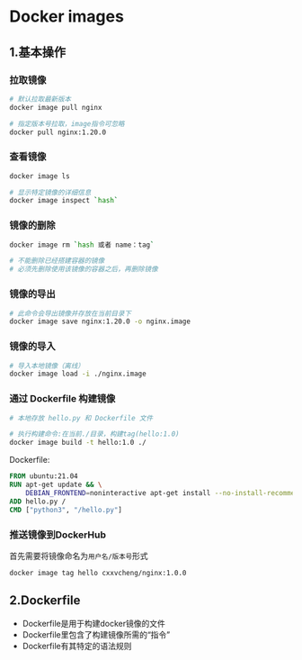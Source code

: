 # Docker images

## 1.基本操作
### 拉取镜像

```bash
# 默认拉取最新版本
docker image pull nginx

# 指定版本号拉取，image指令可忽略
docker pull nginx:1.20.0
```

### 查看镜像

```bash
docker image ls

# 显示特定镜像的详细信息
docker image inspect `hash`
```

### 镜像的删除

```bash
docker image rm `hash 或者 name：tag`

# 不能删除已经搭建容器的镜像
# 必须先删除使用该镜像的容器之后，再删除镜像
```

### 镜像的导出

```bash
# 此命令会导出镜像并存放在当前目录下
docker image save nginx:1.20.0 -o nginx.image
```

### 镜像的导入

```bash
# 导入本地镜像（离线）
docker image load -i ./nginx.image
```

### 通过 Dockerfile 构建镜像

 

```bash
# 本地存放 hello.py 和 Dockerfile 文件

# 执行构建命令:在当前./目录，构建tag(hello:1.0)
docker image build -t hello:1.0 ./

```

Dockerfile:

```dockerfile
FROM ubuntu:21.04
RUN apt-get update && \
    DEBIAN_FRONTEND=noninteractive apt-get install --no-install-recommends -y python3.9 python3-pip python3.9-dev
ADD hello.py /
CMD ["python3", "/hello.py"]
```

### 推送镜像到DockerHub

首先需要将镜像命名为`用户名/版本号`形式

```
docker image tag hello cxxvcheng/nginx:1.0.0
```





## 2.Dockerfile

- Dockerfile是用于构建docker镜像的文件
- Dockerfile里包含了构建镜像所需的“指令”
- Dockerfile有其特定的语法规则

